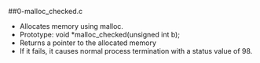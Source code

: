 ##0-malloc_checked.c
- Allocates memory using malloc.
- Prototype: void *malloc_checked(unsigned int b);
- Returns a pointer to the allocated memory
- If it fails, it causes normal process termination with a status value of 98.
